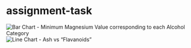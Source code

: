 # assignment-task
![Bar Chart - Minimum Magnesium Value corresponding to each Alcohol Category ](https://user-images.githubusercontent.com/78817066/232200980-4d9f5a5b-0c9c-47af-a7e6-5af9f0ccfefe.png)
![Line Chart - _Ash_ vs “Flavanoids”](https://user-images.githubusercontent.com/78817066/232200994-de7a7952-39d5-4ee0-8eeb-464b01636a1c.png)
